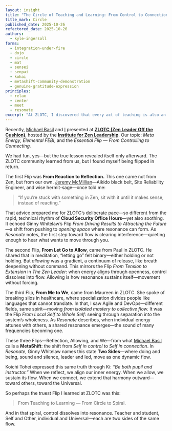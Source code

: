 ```yaml
---
layout: insight
title: "The Circle of Teaching and Learning: From Control to Connection"
title_mark: Circle
published_date: 2025-10-26
refactored_date: 2025-10-26
authors:
  - kyle-ingersoll
forms:
  - integration-under-fire
  - dojo
  - circle
  - mat
  - sensei
  - senpai
  - kohai
  - metashift-community-demonstration
  - genuine-gratitude-expression
principles:
  - relax
  - center
  - meet
  - resonate
excerpt: "At ZLOTC, I discovered that every act of teaching is also an act of learning — when we reflect, allow, and connect, Ki extends, and the circle becomes a spiral."
---
```


Recently, [Michael Basil](../../authors/michael-basil/) and [I](../..//authors/kyle-ingersoll/) presented at [**ZLOTC (Zen Leader Off the Cushion)**](https://zenleader.global/zlotc-registration), hosted by the [**Institute for Zen Leadership**](https://zenleader.global/).
Our topic: *Meta Energy*, *Elemental FEBI*, and the *Essential Flip — From Controlling to Connecting.*

We had fun, yes—but the true lesson revealed itself only afterward. The ZLOTC community learned from us, but I found myself being flipped in return.

The first Flip was **From Reaction to Reflection.**
This one came not from Zen, but from our own.
[Jeremy McMillian](../../authors/jeremy-mcmillan/)—Aikido black belt, Site Reliability Engineer, and wise hermit-sage—once told me:

> “If you’re stuck with something in Zen, sit with it until it makes sense, instead of reacting.”

That advice prepared me for ZLOTC’s deliberate pace—so different from the rapid, technical rhythm of **Cloud Security Office Hours**—yet also soothing.
It echoed Ginny Whitelaw’s Flip *From Driving Results to Attracting the Future*—a shift from pushing to *opening space* where resonance can form.
As *Resonate* notes, the first step toward flow is clearing interference—quieting enough to hear what wants to move through you.

The second Flip, **From Let Go to Allow**, came from Paul in ZLOTC.
He shared that in meditation, “letting go” felt binary—either holding or not holding.
But *allowing* was a gradient, a continuum of release, like breath deepening without command.
This mirrors the Flip *From Tension to Extension* in *The Zen Leader*: when energy aligns through openness, control dissolves into flow.
Allowing is how resonance sustains itself—movement without forcing.

The third Flip, **From Me to We**, came from Maureen in ZLOTC.
She spoke of breaking silos in healthcare, where specialization divides people like languages that cannot translate.
In that, I saw Agile and DevOps—different fields, same spirit—moving *from isolated mastery to collective flow.*
It was the Flip *From Local Self to Whole Self*: seeing through separation into the system’s wholeness.
As *Resonate* describes, when individual energy attunes with others, a shared resonance emerges—the sound of many frequencies becoming one.

These three Flips—Reflection, Allowing, and We—from what [Michael Basil](../../authors/michael-basil/) calls a **MetaShift**: the shift from *Self in control* to *Self in connection*.
In *Resonate*, Ginny Whitelaw names this state **Two Sides**—where doing and being, sound and silence, leader and led, move as one dynamic flow.

Koichi Tohei expressed this same truth through Ki: *“Be both pupil and instructor.”*
When we reflect, we align our inner energy.
When we allow, we sustain its flow.
When we connect, we extend that harmony outward—toward others, toward the Universal.

So perhaps the truest Flip I learned at ZLOTC was this:

> From Teaching to Learning — From Circle to Spiral.

And in that spiral, control dissolves into resonance.
Teacher and student, Self and Other, individual and Universal—each are two sides of the same flow.
